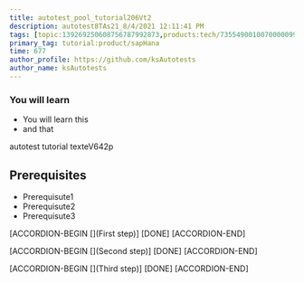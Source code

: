 ```yaml
---
title: autotest_pool_tutorial206Vt2
description: autotest8TAs21_8/4/2021 12:11:41 PM
tags: [topic:139269250608756787992873,products:tech/73554900100700000996,tutorial:experience/advanced]
primary_tag: tutorial:product/sapHana
time: 677
author_profile: https://github.com/ksAutotests
author_name: ksAutotests
---
```

### You will learn
- You will learn this
- and that

autotest tutorial texteV642p

## Prerequisites
- Prerequisute1
- Prerequisute2
- Prerequisute3

[ACCORDION-BEGIN [](First step)]
[DONE]
[ACCORDION-END]

[ACCORDION-BEGIN [](Second step)]
[DONE]
[ACCORDION-END]

[ACCORDION-BEGIN [](Third step)]
[DONE]
[ACCORDION-END]

